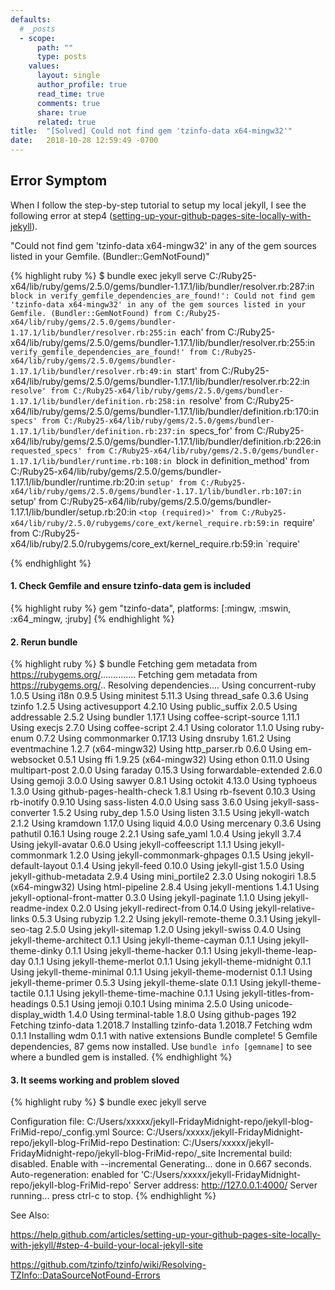 ```yaml
---
defaults:
  # _posts
  - scope:
      path: ""
      type: posts
    values:
      layout: single
      author_profile: true
      read_time: true
      comments: true
      share: true
      related: true
title:  "[Solved] Could not find gem 'tzinfo-data x64-mingw32'"
date:   2018-10-28 12:59:49 -0700
---
```


## Error Symptom  ##
When I follow the step-by-step tutorial to setup my local jekyll, I see the following error at step4 (<a href="https://help.github.com/articles/setting-up-your-github-pages-site-locally-with-jekyll/#step-4-build-your-local-jekyll-site/">setting-up-your-github-pages-site-locally-with-jekyll</a>).

"Could not find gem 'tzinfo-data x64-mingw32' in any of the gem sources listed in your Gemfile. (Bundler::GemNotFound)" 

{% highlight ruby %}
$ bundle exec jekyll serve
C:/Ruby25-x64/lib/ruby/gems/2.5.0/gems/bundler-1.17.1/lib/bundler/resolver.rb:287:in `block in verify_gemfile_dependencies_are_found!': Could not find gem 'tzinfo-data x64-mingw32' in any of the gem sources listed in your Gemfile. (Bundler::GemNotFound)
        from C:/Ruby25-x64/lib/ruby/gems/2.5.0/gems/bundler-1.17.1/lib/bundler/resolver.rb:255:in `each'
        from C:/Ruby25-x64/lib/ruby/gems/2.5.0/gems/bundler-1.17.1/lib/bundler/resolver.rb:255:in `verify_gemfile_dependencies_are_found!'
        from C:/Ruby25-x64/lib/ruby/gems/2.5.0/gems/bundler-1.17.1/lib/bundler/resolver.rb:49:in `start'
        from C:/Ruby25-x64/lib/ruby/gems/2.5.0/gems/bundler-1.17.1/lib/bundler/resolver.rb:22:in `resolve'
        from C:/Ruby25-x64/lib/ruby/gems/2.5.0/gems/bundler-1.17.1/lib/bundler/definition.rb:258:in `resolve'
        from C:/Ruby25-x64/lib/ruby/gems/2.5.0/gems/bundler-1.17.1/lib/bundler/definition.rb:170:in `specs'
        from C:/Ruby25-x64/lib/ruby/gems/2.5.0/gems/bundler-1.17.1/lib/bundler/definition.rb:237:in `specs_for'
        from C:/Ruby25-x64/lib/ruby/gems/2.5.0/gems/bundler-1.17.1/lib/bundler/definition.rb:226:in `requested_specs'
        from C:/Ruby25-x64/lib/ruby/gems/2.5.0/gems/bundler-1.17.1/lib/bundler/runtime.rb:108:in `block in definition_method'
        from C:/Ruby25-x64/lib/ruby/gems/2.5.0/gems/bundler-1.17.1/lib/bundler/runtime.rb:20:in `setup'
        from C:/Ruby25-x64/lib/ruby/gems/2.5.0/gems/bundler-1.17.1/lib/bundler.rb:107:in `setup'
        from C:/Ruby25-x64/lib/ruby/gems/2.5.0/gems/bundler-1.17.1/lib/bundler/setup.rb:20:in `<top (required)>'
        from C:/Ruby25-x64/lib/ruby/2.5.0/rubygems/core_ext/kernel_require.rb:59:in `require'
        from C:/Ruby25-x64/lib/ruby/2.5.0/rubygems/core_ext/kernel_require.rb:59:in `require'

{% endhighlight %}

#### 1. Check Gemfile and ensure tzinfo-data gem is included ####

{% highlight ruby %}
gem "tzinfo-data", platforms: [:mingw, :mswin, :x64_mingw, :jruby]
{% endhighlight %}

#### 2. Rerun bundle ####
      
{% highlight ruby %}
$ bundle
Fetching gem metadata from https://rubygems.org/..............
Fetching gem metadata from https://rubygems.org/..
Resolving dependencies....
Using concurrent-ruby 1.0.5
Using i18n 0.9.5
Using minitest 5.11.3
Using thread_safe 0.3.6
Using tzinfo 1.2.5
Using activesupport 4.2.10
Using public_suffix 2.0.5
Using addressable 2.5.2
Using bundler 1.17.1
Using coffee-script-source 1.11.1
Using execjs 2.7.0
Using coffee-script 2.4.1
Using colorator 1.1.0
Using ruby-enum 0.7.2
Using commonmarker 0.17.13
Using dnsruby 1.61.2
Using eventmachine 1.2.7 (x64-mingw32)
Using http_parser.rb 0.6.0
Using em-websocket 0.5.1
Using ffi 1.9.25 (x64-mingw32)
Using ethon 0.11.0
Using multipart-post 2.0.0
Using faraday 0.15.3
Using forwardable-extended 2.6.0
Using gemoji 3.0.0
Using sawyer 0.8.1
Using octokit 4.13.0
Using typhoeus 1.3.0
Using github-pages-health-check 1.8.1
Using rb-fsevent 0.10.3
Using rb-inotify 0.9.10
Using sass-listen 4.0.0
Using sass 3.6.0
Using jekyll-sass-converter 1.5.2
Using ruby_dep 1.5.0
Using listen 3.1.5
Using jekyll-watch 2.1.2
Using kramdown 1.17.0
Using liquid 4.0.0
Using mercenary 0.3.6
Using pathutil 0.16.1
Using rouge 2.2.1
Using safe_yaml 1.0.4
Using jekyll 3.7.4
Using jekyll-avatar 0.6.0
Using jekyll-coffeescript 1.1.1
Using jekyll-commonmark 1.2.0
Using jekyll-commonmark-ghpages 0.1.5
Using jekyll-default-layout 0.1.4
Using jekyll-feed 0.10.0
Using jekyll-gist 1.5.0
Using jekyll-github-metadata 2.9.4
Using mini_portile2 2.3.0
Using nokogiri 1.8.5 (x64-mingw32)
Using html-pipeline 2.8.4
Using jekyll-mentions 1.4.1
Using jekyll-optional-front-matter 0.3.0
Using jekyll-paginate 1.1.0
Using jekyll-readme-index 0.2.0
Using jekyll-redirect-from 0.14.0
Using jekyll-relative-links 0.5.3
Using rubyzip 1.2.2
Using jekyll-remote-theme 0.3.1
Using jekyll-seo-tag 2.5.0
Using jekyll-sitemap 1.2.0
Using jekyll-swiss 0.4.0
Using jekyll-theme-architect 0.1.1
Using jekyll-theme-cayman 0.1.1
Using jekyll-theme-dinky 0.1.1
Using jekyll-theme-hacker 0.1.1
Using jekyll-theme-leap-day 0.1.1
Using jekyll-theme-merlot 0.1.1
Using jekyll-theme-midnight 0.1.1
Using jekyll-theme-minimal 0.1.1
Using jekyll-theme-modernist 0.1.1
Using jekyll-theme-primer 0.5.3
Using jekyll-theme-slate 0.1.1
Using jekyll-theme-tactile 0.1.1
Using jekyll-theme-time-machine 0.1.1
Using jekyll-titles-from-headings 0.5.1
Using jemoji 0.10.1
Using minima 2.5.0
Using unicode-display_width 1.4.0
Using terminal-table 1.8.0
Using github-pages 192
Fetching tzinfo-data 1.2018.7
Installing tzinfo-data 1.2018.7
Fetching wdm 0.1.1
Installing wdm 0.1.1 with native extensions
Bundle complete! 5 Gemfile dependencies, 87 gems now installed.
Use `bundle info [gemname]` to see where a bundled gem is installed.
{% endhighlight %}

#### 3. It seems working and problem sloved ####

{% highlight ruby %}
$ bundle exec jekyll serve

Configuration file: C:/Users/xxxxx/jekyll-FridayMidnight-repo/jekyll-blog-FriMid-repo/_config.yml
            Source: C:/Users/xxxxx/jekyll-FridayMidnight-repo/jekyll-blog-FriMid-repo
       Destination: C:/Users/xxxxx/jekyll-FridayMidnight-repo/jekyll-blog-FriMid-repo/_site
 Incremental build: disabled. Enable with --incremental
      Generating...
                    done in 0.667 seconds.
 Auto-regeneration: enabled for 'C:/Users/xxxxx/jekyll-FridayMidnight-repo/jekyll-blog-FriMid-repo'
    Server address: http://127.0.0.1:4000/
  Server running... press ctrl-c to stop.
{% endhighlight %}

See Also: 

<a href="https://help.github.com/articles/setting-up-your-github-pages-site-locally-with-jekyll/#step-4-build-your-local-jekyll-site">https://help.github.com/articles/setting-up-your-github-pages-site-locally-with-jekyll/#step-4-build-your-local-jekyll-site</a>

<a href="https://github.com/tzinfo/tzinfo/wiki/Resolving-TZInfo::DataSourceNotFound-Errors">https://github.com/tzinfo/tzinfo/wiki/Resolving-TZInfo::DataSourceNotFound-Errors</a>
       
